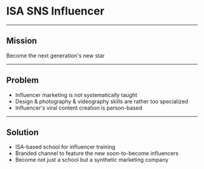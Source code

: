 # ISA SNS Influencer

---

## Mission

Become the next generation's new star

---

## Problem

- Influencer marketing is not systematically taught
- Design & photography & videography skills are rather too specialized
- Influencer's viral content creation is person-based

---

## Solution

- ISA-based school for influencer training
- Branded channel to feature the new soon-to-become influencers
- Become not just a school but a synthetic marketing company
